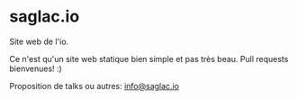 # saglac.io

Site web de l'io.

Ce n'est qu'un site web statique bien simple et pas très beau. Pull requests bienvenues! :)

Proposition de talks ou autres: info@saglac.io